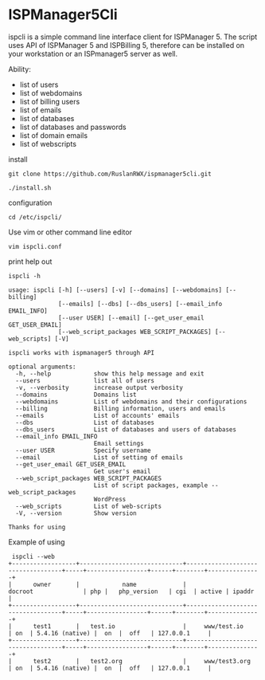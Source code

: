 # ISPManager5Cli
ispcli is a simple command line interface client for ISPManager 5.
The script uses API of ISPManager 5 and ISPBilling 5, therefore can be installed on your workstation or an ISPmanager5 server as well.

Ability:
 - list of users
 - list of webdomains
 - list of billing users
 - list of emails
 - list of databases
 - list of databases and passwords 
 - list of domain emails 
 - list of webscripts


install

```
git clone https://github.com/RuslanRWX/ispmanager5cli.git

./install.sh

```

configuration

```
cd /etc/ispcli/
```

Use vim or other command line editor

```
vim ispcli.conf
```

print help out

```
ispcli -h

usage: ispcli [-h] [--users] [-v] [--domains] [--webdomains] [--billing]
              [--emails] [--dbs] [--dbs_users] [--email_info EMAIL_INFO]
              [--user USER] [--email] [--get_user_email GET_USER_EMAIL]
              [--web_script_packages WEB_SCRIPT_PACKAGES] [--web_scripts] [-V]

ispcli works with ispmanager5 through API

optional arguments:
  -h, --help            show this help message and exit
  --users               list all of users
  -v, --verbosity       increase output verbosity
  --domains             Domains list
  --webdomains          List of webdomains and their configurations
  --billing             Billing information, users and emails
  --emails              List of accounts' emails
  --dbs                 List of databases
  --dbs_users           List of databases and users of databases
  --email_info EMAIL_INFO
                        Email settings
  --user USER           Specify username
  --email               List of setting of emails
  --get_user_email GET_USER_EMAIL
                        Get user's email
  --web_script_packages WEB_SCRIPT_PACKAGES
                        List of script packages, example --web_script_packages
                        WordPress
  --web_scripts         List of web-scripts
  -V, --version         Show version

Thanks for using
```

Example of using

```
 ispcli --web
+------------------+-----------------------------+-----------------------------------+-----+-----------------+------+--------+---------------+
|      owner       |            name             |              docroot              | php |   php_version   | cgi  | active | ipaddr        |
+------------------+-----------------------------+-----------------------------------+-----+-----------------+------+--------+---------------+
|      test1       |   test.io                   |     www/test.io                   | on  | 5.4.16 (native) |  on  |  off   | 127.0.0.1     |
+------------------+-----------------------------+-----------------------------------+-----+-----------------+------+--------+---------------+
|      test2       |   test2.org                 |     www/test3.org                 | on  | 5.4.16 (native) |  on  |  off   | 127.0.0.1     |

```



